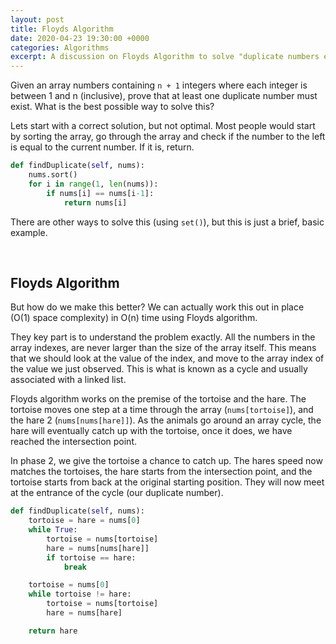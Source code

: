 ```yaml
---
layout: post
title: Floyds Algorithm
date: 2020-04-23 19:30:00 +0000
categories: Algorithms
excerpt: A discussion on Floyds Algorithm to solve "duplicate numbers exist" problem
---
```


Given an array numbers containing `n + 1` integers where each integer is between 1 and n (inclusive), prove that at least one duplicate number must exist. What is the best possible way to solve this?

Lets start with a correct solution, but not optimal. Most people would start by sorting the array, go through the array and check if the number to the left is equal to the current number. If it is, return.

```python
def findDuplicate(self, nums):
    nums.sort()
    for i in range(1, len(nums)):
        if nums[i] == nums[i-1]:
            return nums[i]
```

There are other ways to solve this (using `set()`), but this is just a brief, basic example.

<br>

## Floyds Algorithm

But how do we make this better? We can actually work this out in place (O(1) space complexity) in O(n) time using Floyds algorithm.

They key part is to understand the problem exactly. All the numbers in the array indexes, are never larger than the size of the array itself. This means that we should look at the value of the index, and move to the array index of the value we just observed. This is what is known as a cycle and usually associated with a linked list.

Floyds algorithm works on the premise of the tortoise and the hare. The tortoise moves one step at a time through the array (`nums[tortoise]`), and the hare 2 (`nums[nums[hare]]`). As the animals go around an array cycle, the hare will eventually catch up with the tortoise, once it does, we have reached the intersection point.

In phase 2, we give the tortoise a chance to catch up. The hares speed now matches the tortoises, the hare starts from the intersection point, and the tortoise starts from back at the original starting position. They will now meet at the entrance of the cycle (our duplicate number).

```python
def findDuplicate(self, nums):
    tortoise = hare = nums[0]
    while True:
        tortoise = nums[tortoise]
        hare = nums[nums[hare]]
        if tortoise == hare:
            break

    tortoise = nums[0]
    while tortoise != hare:
        tortoise = nums[tortoise]
        hare = nums[hare]

    return hare
```